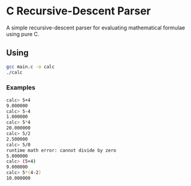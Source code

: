 # C Recursive-Descent Parser

A simple recursive-descent parser for evaluating mathematical formulae using pure C.

## Using

```bash
gcc main.c -o calc
./calc
```

### Examples

```bash
calc> 5+4
9.000000
calc> 5-4
1.000000
calc> 5*4
20.000000
calc> 5/2
2.500000
calc> 5/0
runtime math error: cannot divide by zero
5.000000
calc> (5+4)
9.000000
calc> 5*(4-2)
10.000000
```


